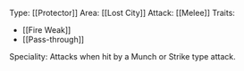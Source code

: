 Type: [[Protector]]
Area: [[Lost City]]
Attack: [[Melee]]
Traits:
- [[Fire Weak]]
- [[Pass-through]]

Speciality: Attacks when hit by a Munch or Strike type attack.
